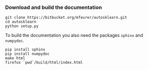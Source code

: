 ### Download and build the documentation ###

    git clone https://bitbucket.org/mfeurer/autosklearn.git
    cd autosklearn
    python setup.py
    
To build the documentation you also need the packages `sphinx` and `numpydoc`.

    pip install sphinx
    pip install numpydoc
    make html
    firefox `pwd`/build/html/index.html
